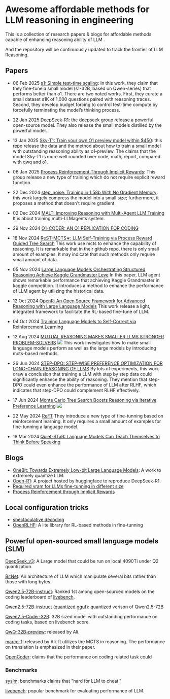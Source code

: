 # Awesome affordable methods for LLM reasoning in engineering

This is a collection of research papers & blogs for affordable methods capable of enhancing reasoning ability of LLM .

And the repository will be continuously updated to track the frontier of LLM Reasoning.

## Papers
* 06 Feb 2025 [s1: Simple test-time scaling](https://arxiv.org/html/2501.19393v2): In this work, they claim that they fine-tune a small model (s1-32B, based on Qwen-series) that performs better than o1. There are two noted works. First, they curate a small dataset s1K of 1,000 questions paired with reasoning traces. Second, they develop budget forcing to control test-time compute by forcefully terminating the model’s thinking process. 
* 22 Jan 2025 [DeepSeek-R1](https://arxiv.org/abs/2501.12948): the deepseek group release a powerful open-source model. They also release the small models distilled by the powerful model.
* 13 Jan 2025 [Sky-T1: Train your own O1 preview model within $450](https://novasky-ai.github.io/posts/sky-t1/): this repo release the data and the method about how to train a small model with outstanding reasoning ability as o1-preview. The claims that the model Sky-T1 is more well rounded over code, math, report, compared with qwq and o1.
* 06 Jan 2025 [Process Reinforcement Through Implicit Rewards](https://github.com/PRIME-RL/PRIME): This group release a new type of training which do not require explicit reward function. 
* 22 Dec 2024 [step\_noise: Training in 1.58b With No Gradient Memory](https://github.com/wbrickner/noise_step/tree/main): this work largely compress the model into a small size; furthermore, it proposes a method that doesn't require gradient.
* 02 Dec 2024 [MALT: Improving Reasoning with Multi-Agent LLM Training](https://arxiv.org/pdf/2412.01928)
It is about training multi-LLMagents system.
* 29 Nov 2024 [O1-CODER: AN O1 REPLICATION FOR CODING](https://arxiv.org/pdf/2412.00154)
* 18 Nov 2024 [ReST-MCTS∗: LLM Self-Training via Process Reward
Guided Tree Search](https://keg.cs.tsinghua.edu.cn/jietang/publications/NeurIPS24-Zhang-et-al-ReST-MCTS.pdf#:~:text=traces%20as%20well%20as%20per-step%20value%20to%20train,is%20able%20to%20infer%20the%20correct%20process%20reward)
This work use mcts to enhance the capability of reasoning. It is remarkable that in their github repo, there is only small amount of examples. It may indicate that such methods only require small amount of data.

* 05 Nov 2024 [Large Language Models Orchestrating Structured Reasoning Achieve Kaggle Grandmaster Leve](https://arxiv.org/pdf/2411.03562)
In this paper, LLM agent shows remarkable performance that achieving Kaggle Grandmaster in kaggle competition. It introduces a method to enhance the performance of LLM agent by utilizing the historical data.

* 12 Oct 2024 [OpenR: An Open Source Framework for Advanced Reasoning with Large Language Models](https://arxiv.org/abs/2410.09671)
This work release a light, integrated framework to facilitate the RL-based fine-tune of LLM.

* 04 Oct 2024 [Training Language Models to Self-Correct via Reinforcement Learning](https://arxiv.org/abs/2409.12917)

* 12 Aug 2024 [MUTUAL REASONING MAKES SMALLER LLMS STRONGER PROBLEM-SOLVERS](https://arxiv.org/pdf/2408.06195) [![](https://img.shields.io/badge/github-repo-blue)](https://github.com/zhentingqi/rStar)
This work investigates how to make small language models perform as well as the large models by introducing mcts-based methods.  

* 26 Jun 2024 [STEP-DPO: STEP-WISE PREFERENCE OPTIMIZATION FOR LONG-CHAIN REASONING OF LLMS](https://arxiv.org/abs/2406.18629)
By lots of experiments, this work draw a conclusion that training a LLM with step by step data could significantly enhance the ability of reasoning. They mention that step-DPO could even enhance the performance of LLM after RLHF, which indicates that step-DPO could complement RLHF effectively.

* 17 Jun 2024 [Monte Carlo Tree Search Boosts Reasoning via Iterative Preference Learning](https://arxiv.org/pdf/2405.00451) [![](https://img.shields.io/badge/github-repo-blue)](https://github.com/YuxiXie/MCTS-DPO)

* 22 May 2024 [ReFT](https://arxiv.org/pdf/2404.03592)
They introduce a new type of fine-tunning based on reinforcement learning. It only requires a small amount of examples for fine-tunning a language model.

* 18 Mar 2024 [Quiet-STaR: Language Models Can Teach Themselves to Think Before Speaking](https://arxiv.org/abs/2403.09629)

## Blogs 
* [OneBit: Towards Extremely Low-bit Large Language Models](https://github.com/xuyuzhuang11/OneBit): A work to extremely quantize LLM.
* [Open-R1](https://huggingface.co/blog/open-r1): A project hosted by huggingface to reproduce DeepSeek-R1.
* [Required vram for LLMs fine-tunning in different size](https://www.reddit.com/r/LocalLLaMA/comments/18o5u0k/helpful_vram_requirement_table_for_qlora_lora_and/?rdt=48995)
* [Process Reinforcement through Implicit Rewards](https://curvy-check-498.notion.site/Process-Reinforcement-through-Implicit-Rewards-15f4fcb9c42180f1b498cc9b2eaf896f)
## Local configuration tricks
* [spectaculative decoding](https://arxiv.org/pdf/2401.07851v2)
* [OpenRLHF](https://github.com/OpenRLHF/OpenRLHF): A lite library for RL-based methods in fine-tunning
## Powerful open-sourced small language models (SLM)
[DeepSeek_v3](https://huggingface.co/unsloth/DeepSeek-V3-GGUF): A Large model that could be run on local 4090Ti under Q2 quantization.

[BitNet](https://github.com/microsoft/BitNet): An architecture of LLM which manipulate several bits rather than those with long bytes.

[Qwen2.5-72B-instruct](https://huggingface.co/Qwen/Qwen2.5-72B-Instruct): Ranked 1st among open-sourced models on the coding leaderboard of [livebench](https://livebench.ai/#/?Reasoning=a&Coding=a&Mathematics=a&Data+Analysis=a).

[Qwen2.5-72B-instruct (quantized gguf)](https://huggingface.co/Qwen/Qwen2.5-72B-Instruct-GGUF/tree/main): quantized verison of Qwen2.5-72B

[Qwen2.5-Coder-32B](https://huggingface.co/Qwen/Qwen2.5-Coder-32B-Instruct/tree/main): 32B sized model with outstanding performance on coding tasks, based on livebench score.

[QwQ-32B-preview](https://huggingface.co/Qwen/QwQ-32B-Preview): released by Ali. 

[marco-1](https://huggingface.co/AIDC-AI/Marco-o1): released by Ali. It utilizes the MCTS in reasoning. The performance on translation is emphasized in their paper.

[OpenCoder](https://huggingface.co/collections/infly/opencoder-672cec44bbb86c39910fb55e): claims that the performance on coding related task could 
### Benchmarks
[syslm](https://huggingface.co/spaces/lmarena-ai/chatbot-arena-leaderboard): benchmarks claims that "hard for LLM to cheat."

[livebench](https://livebench.ai/#/?Reasoning=a&Coding=a&Mathematics=a&Data+Analysis=a): popular benchmark for evaluating performance of LLM.